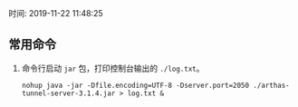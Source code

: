 时间: 2019-11-22 11:48:25

## 常用命令

1. 命令行启动 `jar` 包，打印控制台输出的 `./log.txt`。

    ``` shell
    nohup java -jar -Dfile.encoding=UTF-8 -Dserver.port=2050 ./arthas-tunnel-server-3.1.4.jar > log.txt &
    ```

